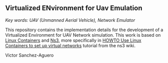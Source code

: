 ## Virtualized ENvironment for Uav Emulation


_Key words: UAV (Unmanned Aerial Vehicle), Network Emulator_

This repository contains the implementation details for the development of a Virtualized Environment for UAV Network simulation. This work is based on [Linux Containers](https://linuxcontainers.org/) and [Ns3](https://www.nsnam.org/), more specifically in [HOWTO Use Linux Containers to set up virtual networks](https://www.nsnam.org/wiki/HOWTO_Use_Linux_Containers_to_set_up_virtual_networks) tutorial from the ns3 wiki.

Victor Sanchez-Aguero
